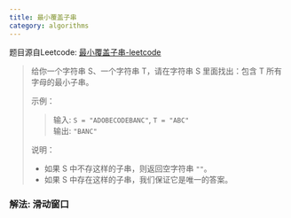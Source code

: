 ```yaml
---
title: 最小覆盖子串
category: algorithms
---
```


题目源自Leetcode: [最小覆盖子串-leetcode](https://leetcode-cn.com/problems/minimum-window-substring/)

> 给你一个字符串 S、一个字符串 T，请在字符串 S 里面找出：包含 T 所有字母的最小子串。
>
> 示例：
>
> > 输入: `S = "ADOBECODEBANC"`, `T = "ABC"`<br/>
> > 输出: `"BANC"`
>
> 说明：
> - 如果 S 中不存这样的子串，则返回空字符串 `""`。
> - 如果 S 中存在这样的子串，我们保证它是唯一的答案。

### 解法: 滑动窗口
